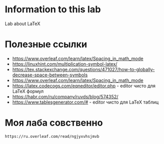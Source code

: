 # Information to this lab
Lab about LaTeX
# Полезные ссылки
- https://www.overleaf.com/learn/latex/Spacing_in_math_mode
- https://linuxhint.com/multiplication-symbol-latex/
- https://tex.stackexchange.com/questions/471027/how-to-globally-decrease-space-between-symbols
- https://www.overleaf.com/learn/latex/Spacing_in_math_mode
- https://latex.codecogs.com/eqneditor/editor.php - editor чисто для LaTeX формул
- https://habr.com/ru/company/ruvds/blog/574352/
- https://www.tablesgenerator.com/# - editor чисто для LaTeX таблиц
# Моя лаба совственно
 ` https://ru.overleaf.com/read/ngjyxvhsjmvb `
